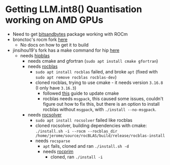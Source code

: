 # Getting LLM.int8() Quantisation working on AMD GPUs

* Need to get [bitsandbytes](https://github.com/TimDettmers/bitsandbytes) package working with ROCm
* bronctoc's rocm fork [here](https://github.com/broncotc/bitsandbytes-rocm)
    * No docs on how to get it to build
* jinsihou19's fork has a make command for hip [here](https://github.com/jinsihou19/bitsandbytes-rocm)
    * needs [hipblas](https://github.com/ROCmSoftwarePlatform/hipBLAS)
        * needs cmake and gfortran (`sudo apt install cmake gfortran`)
        * needs [rocblas](https://github.com/ROCmSoftwarePlatform/rocBLAS)
            * `sudo apt install rocblas` failed, and broke `apt` (fixed with `sudo apt remove rocblas rocblas-dev`)
            * cloned rocblas, trying to use cmake - it needs version `3.16.8` (I only have `3.16.3`)
                * followed [this](https://askubuntu.com/questions/829310/how-to-upgrade-cmake-in-ubuntu) guide to update cmake
                * rocblas needs `msgpack`, this caused some issues, couldn't figure out how to fix this, but there is an option to install rocblas without `msgpack`, with `./install --no-msgpack`.
        * needs [rocsolver](https://github.com/ROCmSoftwarePlatform/rocSOLVER)
            * `sudo apt install rocsolver` failed like rocblas
            * cloned rocsolver, building dependencies with cmake: `./install.sh -i --rocm --rocblas_dir /home/jerome/source/rocBLAS/build/release/rocblas-install`
            * needs `rocsparse`
                * `apt` fails, cloned and ran `./install.sh -d`
                * needs [rocprim](https://github.com/ROCmSoftwarePlatform/rocPRIM)
                    * cloned, ran `./install -i`
